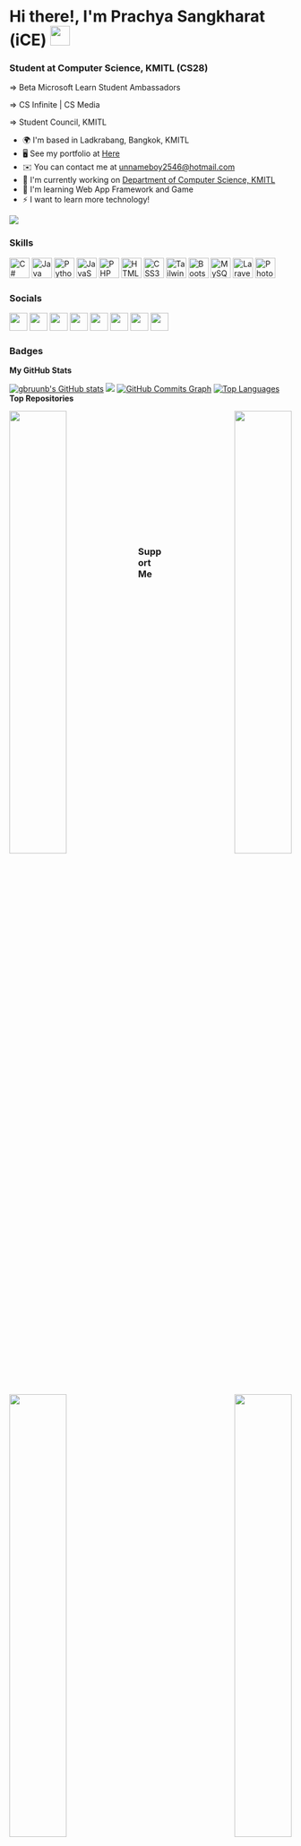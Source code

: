 <h1>Hi there!, I'm Prachya Sangkharat (iCE) <img src="https://media.giphy.com/media/hvRJCLFzcasrR4ia7z/giphy.gif" width="35"></h1> 
<h3>Student at Computer Science, KMITL (CS28)</h3> 

<p>=> Beta Microsoft Learn Student Ambassadors</p> 
<p>=> CS Infinite | CS Media</p> 
<p>=> Student Council, KMITL</p>  

* 🌍  I'm based in Ladkrabang, Bangkok, KMITL 
* 🖥️  See my portfolio at [Here](http://gbruunb.com) 
* ✉️  You can contact me at [unnameboy2546@hotmail.com](mailto:unnameboy2546@hotmail.com) 
* 🚀  I'm currently working on [Department of Computer Science, KMITL](http://www.comsci.science.kmitl.ac.th/) 
* 🧠  I'm learning Web App Framework and Game 
* ⚡  I want to learn more technology!

<a href="https://www.github.com/gbruunb" target="_blank" rel="noreferrer"><img src="https://img.shields.io/github/followers/gbruunb?logo=github&style=for-the-badge&color=0891b2&labelColor=1c1917" /></a>

### Skills  
<p align="left"> 
 <a href="https://docs.microsoft.com/en-us/dotnet/csharp/" target="_blank" rel="noreferrer"><img src="https://raw.githubusercontent.com/danielcranney/readme-generator/main/public/icons/skills/csharp-colored.svg" width="36" height="36" alt="C#" /></a> 
 <a href="https://www.oracle.com/java/" target="_blank" rel="noreferrer"><img src="https://raw.githubusercontent.com/danielcranney/readme-generator/main/public/icons/skills/java-colored.svg" width="36" height="36" alt="Java" /></a> 
 <a href="https://www.python.org/" target="_blank" rel="noreferrer"><img src="https://raw.githubusercontent.com/danielcranney/readme-generator/main/public/icons/skills/python-colored.svg" width="36" height="36" alt="Python" /></a> 
 <a href="https://developer.mozilla.org/en-US/docs/Web/JavaScript" target="_blank" rel="noreferrer"><img src="https://raw.githubusercontent.com/danielcranney/readme-generator/main/public/icons/skills/javascript-colored.svg" width="36" height="36" alt="JavaScript" /></a> 
 <a href="https://www.php.net/" target="_blank" rel="noreferrer"><img src="https://raw.githubusercontent.com/danielcranney/readme-generator/main/public/icons/skills/php-colored.svg" width="36" height="36" alt="PHP" /></a> 
 <a href="https://developer.mozilla.org/en-US/docs/Glossary/HTML5" target="_blank" rel="noreferrer"><img src="https://raw.githubusercontent.com/danielcranney/readme-generator/main/public/icons/skills/html5-colored.svg" width="36" height="36" alt="HTML5" /></a> 
 <a href="https://www.w3.org/TR/CSS/#css" target="_blank" rel="noreferrer"><img src="https://raw.githubusercontent.com/danielcranney/readme-generator/main/public/icons/skills/css3-colored.svg" width="36" height="36" alt="CSS3" /></a> 
 <a href="https://tailwindcss.com/" target="_blank" rel="noreferrer"><img src="https://raw.githubusercontent.com/danielcranney/readme-generator/main/public/icons/skills/tailwindcss-colored.svg" width="36" height="36" alt="TailwindCSS" /></a> 
 <a href="https://getbootstrap.com/" target="_blank" rel="noreferrer"><img src="https://raw.githubusercontent.com/danielcranney/readme-generator/main/public/icons/skills/bootstrap-colored.svg" width="36" height="36" alt="Bootstrap" /></a> 
 <a href="https://www.mysql.com/" target="_blank" rel="noreferrer"><img src="https://raw.githubusercontent.com/danielcranney/readme-generator/main/public/icons/skills/mysql-colored.svg" width="36" height="36" alt="MySQL" /></a> 
 <a href="https://laravel.com/" target="_blank" rel="noreferrer"><img src="https://raw.githubusercontent.com/danielcranney/readme-generator/main/public/icons/skills/laravel-colored.svg" width="36" height="36" alt="Laravel" /></a> 
 <a href="https://www.adobe.com/uk/products/photoshop.html" target="_blank" rel="noreferrer"><img src="https://raw.githubusercontent.com/danielcranney/readme-generator/main/public/icons/skills/photoshop-colored.svg" width="36" height="36" alt="Photoshop" /></a> 
</p> 

 ### Socials  
<p align="left"> 
 <a href="https://discord.com/users/GBru#0521" target="_blank" rel="noreferrer"><img src="https://raw.githubusercontent.com/danielcranney/readme-generator/main/public/icons/socials/discord.svg" width="32" height="32" /></a> 
 <a href="https://www.facebook.com/ice.unnameboy.gbru" target="_blank" rel="noreferrer"><img src="https://raw.githubusercontent.com/danielcranney/readme-generator/main/public/icons/socials/facebook.svg" width="32" height="32" /></a> 
 <a href="https://www.github.com/gbruunb" target="_blank" rel="noreferrer"><img src="https://raw.githubusercontent.com/danielcranney/readme-generator/main/public/icons/socials/github.svg" width="32" height="32" /></a> 
 <a href="http://www.instagram.com/ice_gbru" target="_blank" rel="noreferrer"><img src="https://raw.githubusercontent.com/danielcranney/readme-generator/main/public/icons/socials/instagram.svg" width="32" height="32" /></a> 
 <a href="https://www.linkedin.com/in/prachya-sangkharat-5419201a7/" target="_blank" rel="noreferrer"><img src="https://raw.githubusercontent.com/danielcranney/readme-generator/main/public/icons/socials/linkedin.svg" width="32" height="32" /></a> 
 <a href="http://www.medium.com/อาจจะมีในอนาคต" target="_blank" rel="noreferrer"><img src="https://raw.githubusercontent.com/danielcranney/readme-generator/main/public/icons/socials/medium.svg" width="32" height="32" /></a> 
 <a href="https://www.stackoverflow.com/users/17814079/steve-st-james" target="_blank" rel="noreferrer"><img src="https://raw.githubusercontent.com/danielcranney/readme-generator/main/public/icons/socials/stackoverflow.svg" width="32" height="32" /></a> 
 <a href="https://www.youtube.com/c/@unnamedboy_" target="_blank" rel="noreferrer"><img src="https://raw.githubusercontent.com/danielcranney/readme-generator/main/public/icons/socials/youtube.svg" width="32" height="32" /></a>
</p>

### Badges

<b>My GitHub Stats</b>

<a href="http://www.github.com/gbruunb"><img src="https://github-readme-stats.vercel.app/api?username=gbruunb&show_icons=true&hide=&count_private=true&title_color=0891b2&text_color=ffffff&icon_color=0891b2&bg_color=1c1917&hide_border=true&show_icons=true" alt="gbruunb's GitHub stats" /></a>
<a href="http://www.github.com/gbruunb"><img src="https://github-readme-streak-stats.herokuapp.com/?user=gbruunb&stroke=ffffff&background=1c1917&ring=0891b2&fire=0891b2&currStreakNum=ffffff&currStreakLabel=0891b2&sideNums=ffffff&sideLabels=ffffff&dates=ffffff&hide_border=true" /></a>
<a href="http://www.github.com/gbruunb"><img src="https://github-readme-activity-graph.cyclic.app/graph?username=gbruunb&bg_color=1c1917&color=ffffff&line=0891b2&point=ffffff&area_color=1c1917&area=true&hide_border=true&custom_title=GitHub%20Commits%20Graph" alt="GitHub Commits Graph" /></a>
<a href="https://github.com/gbruunb" align="left"><img src="https://github-readme-stats.vercel.app/api/top-langs/?username=gbruunb&langs_count=10&title_color=0891b2&text_color=ffffff&icon_color=0891b2&bg_color=1c1917&hide_border=true&locale=en&custom_title=Top%20%Languages" alt="Top Languages" /></a>
<b>Top Repositories</b>

<div width="100%" align="center"><a href="https://github.com/gbruunb/prachya-portfolio" align="left"><img align="left" width="45%" src="https://github-readme-stats.vercel.app/api/pin/?username=gbruunb&repo=prachya-portfolio&title_color=0891b2&text_color=ffffff&icon_color=0891b2&bg_color=1c1917&hide_border=true&locale=en" /></a><a href="https://github.com/gbruunb/BMI-JS" align="right"><img align="right" width="45%" src="https://github-readme-stats.vercel.app/api/pin/?username=gbruunb&repo=BMI-JS&title_color=0891b2&text_color=ffffff&icon_color=0891b2&bg_color=1c1917&hide_border=true&locale=en" /></a></div><br /><br /><br /><br /><br /><br /><br />

<br /><br /><br /><br /><br />

<div width="100%" align="center"><a href="https://github.com/gbruunb/CobotSMTE" align="left"><img align="left" width="45%" src="https://github-readme-stats.vercel.app/api/pin/?username=gbruunb&repo=CobotSMTE&title_color=0891b2&text_color=ffffff&icon_color=0891b2&bg_color=1c1917&hide_border=true&locale=en" /></a><a href="https://github.com/gbruunb/SATechnicalOnboarding" align="right"><img align="right" width="45%" src="https://github-readme-stats.vercel.app/api/pin/?username=gbruunb&repo=SATechnicalOnboarding&title_color=0891b2&text_color=ffffff&icon_color=0891b2&bg_color=1c1917&hide_border=true&locale=en" /></a></div>

### Support Me

<a href="https://www.buymeacoffee.com/test"><img src="https://cdn.buymeacoffee.com/buttons/v2/default-yellow.png" width="200" /></a>
